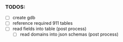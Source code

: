 ### TODOS:

- [ ] create gdb
- [ ] reference required 911 tables
- [ ] read fields into table (post process)
  - [ ] read domains into json schemas (post process)